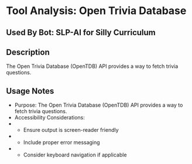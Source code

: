 # Tool Analysis: Open Trivia Database

## Used By Bot: SLP-AI for Silly Curriculum

## Description
The Open Trivia Database (OpenTDB) API provides a way to fetch trivia questions.


## Usage Notes
- Purpose: The Open Trivia Database (OpenTDB) API provides a way to fetch trivia questions.
- Accessibility Considerations:
- - Ensure output is screen-reader friendly
- - Include proper error messaging
- - Consider keyboard navigation if applicable
